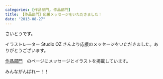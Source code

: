 ```yaml
---
categories: [作品部門, 作品部門]
title: 【作品部門】応援メッセージをいただきました！
date: "2013-08-27"
---
```


さいとうです。

イラストレーター Studio OZ さんより応援のメッセージをいただきました。ありがとうございます。

<a href="http://procon.kushi.ro/contest/art">作品部門</a>　のページにメッセージとイラストを掲載しています。

みんながんばれー！！
